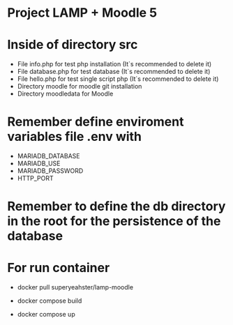 # Project LAMP + Moodle 5

# Inside of directory src
- File info.php for test php installation (It`s recommended to delete it)
- File database.php for test database (It`s recommended to delete it)
- File hello.php for test single script php (It`s recommended to delete it)
- Directory moodle for moodle git installation
- Directory moodledata for Moodle

# Remember define enviroment variables file .env with
- MARIADB_DATABASE
- MARIADB_USE
- MARIADB_PASSWORD
- HTTP_PORT

# Remember to define the db directory in the root for the persistence of the database

# For run container
- docker pull superyeahster/lamp-moodle

- docker compose build
- docker compose up